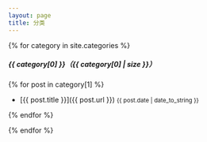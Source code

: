 ```yaml
---
layout: page
title: 分类
---
```

{% for category in site.categories %}

##### {{ category[0] }}（{{ category[0] | size }}）

{% for post in category[1] %}

 - [{{ post.title }}]({{ post.url }}) <small>{{ post.date | date_to_string }}</small>

{% endfor %}

{% endfor %}

